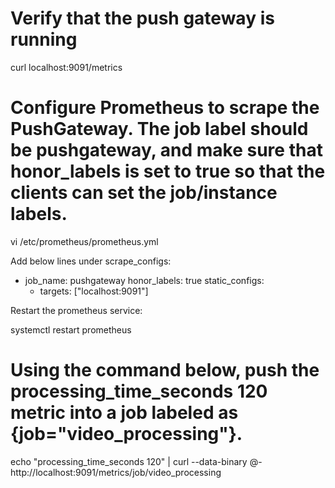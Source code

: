 # Verify that the push gateway is running
curl localhost:9091/metrics

# Configure Prometheus to scrape the PushGateway. The job label should be pushgateway, and make sure that honor_labels is set to true so that the clients can set the job/instance labels.

vi /etc/prometheus/prometheus.yml



Add below lines under scrape_configs:


  - job_name: pushgateway
    honor_labels: true
    static_configs:
      - targets: ["localhost:9091"]



Restart the prometheus service:


systemctl restart prometheus

# Using the command below, push the processing_time_seconds 120 metric into a job labeled as {job="video_processing"}.

echo "processing_time_seconds 120" | curl --data-binary @- http://localhost:9091/metrics/job/video_processing


